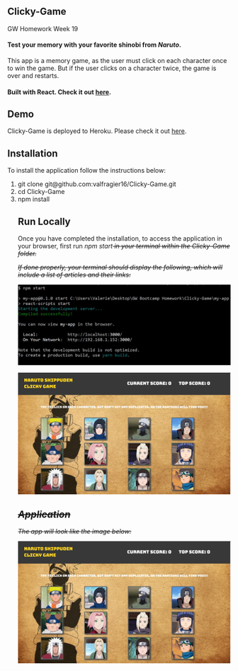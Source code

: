 ## Clicky-Game
GW Homework Week 19

#### Test your memory with your favorite shinobi from *Naruto*.

This app is a memory game, as the user must click on each character once to win the game. But if the user clicks on a character twice, the game is over and restarts.

#### Built with React. Check it out [here](https://github.com/valfragier16/Clicky-Game).

<h2>Demo</h2>
Clicky-Game is deployed to Heroku. Please check it out <a href="https://newsscrapper18.herokuapp.com/" target="_blank">here</a>.


<h2>Installation</h2>
To install the application follow the instructions below:
<ol>
    <li>git clone git@github.com:valfragier16/Clicky-Game.git</li>
    <li>cd Clicky-Game</li>
    <li>npm install</li>

<h2>Run Locally</h2>
Once you have completed the installation, to access the application in your browser, first run <i>npm start<s/i> in your terminal within the <i>Clicky-Game</i> folder.

If done properly, your terminal should display the following, which will include a list of articles and their links:

![screenshot](public/terminal.JPG)

![screenshot](public/app.JPG)

<h2>Application</h2>

The app will look like the image below:

![screenshot](public/app.JPG)
